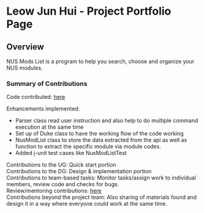# Leow Jun Hui - Project Portfolio Page

## Overview
NUS Mods List is a program to help you search, choose and organize your NUS modules.

### Summary of Contributions

Code contributed: [here](https://nus-tic4001-ay2122s1.github.io/tp-dashboard/?search=icynopeople&breakdown=true&sort=groupTitle&sortWithin=title&since=2021-09-17&timeframe=commit&mergegroup=&groupSelect=groupByRepos&checkedFileTypes=docs~functional-code~test-code~other)

Enhancements implemented:

* Parser class read user instruction and also help to do multiple command execution at the same time
* Set up of Duke class to have the working flow of the code working
* NusModList class to store the data extracted from the api as well as function to extract the specific module via module codes.
* Added j-unit test cases like NusModListTest

Contributions to the UG: Quick start portion   
Contributions to the DG: Design & implementation portion   
Contributions to team-based tasks: Monitor tasks/assign work to individual members, review code and checks for bugs.   
Review/mentoring contributions: [here](https://github.com/AY2122S1-TIC4001-F18-1/tp/pulls?q=is%3Apr+author%3AIcyNoPeople)   
Contributions beyond the project team: Also sharing of materials found and design it in a way where everyone could work at the same time.
